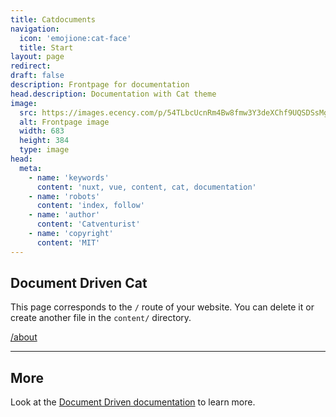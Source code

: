 ```yaml
---
title: Catdocuments
navigation:
  icon: 'emojione:cat-face'
  title: Start
layout: page
redirect: 
draft: false
description: Frontpage for documentation
head.description: Documentation with Cat theme
image: 
  src: https://images.ecency.com/p/54TLbcUcnRm4Bw8fmw3Y3deXChf9UQSDSsMgDEZRoNSD61aq5nhu5hZwEpGwDLoRmiCrr6uyeUkL5R3oZKPfZoF6mLLZBtLAKP5omqiv75u3Rf7LKDvNji56GUTxwyn9tvw5MMKcJ.webp?format=webp&mode=fit
  alt: Frontpage image
  width: 683
  height: 384
  type: image
head: 
  meta:
    - name: 'keywords'
      content: 'nuxt, vue, content, cat, documentation'
    - name: 'robots'
      content: 'index, follow'
    - name: 'author'
      content: 'Catventurist'
    - name: 'copyright'
      content: 'MIT'
---
```


## Document Driven Cat


This page corresponds to the `/` route of your website. You can delete it or create another file in the `content/` directory.

 [/about](/about)

---

## More
Look at the [Document Driven documentation](https://content.nuxtjs.org/guide/writing/document-driven) to learn more.
